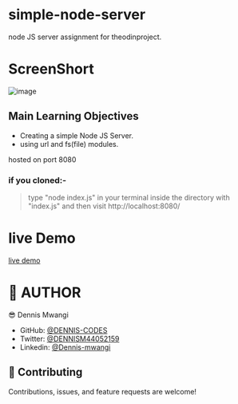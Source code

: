 # simple-node-server
node JS server assignment for theodinproject.

# ScreenShort
![image](https://user-images.githubusercontent.com/65861136/98853582-65eb8800-246a-11eb-8a37-1e8d86482291.png)

## Main Learning Objectives
* Creating a simple Node JS Server.
* using url and fs(file) modules.

hosted on port 8080

### if you cloned:-
>  type "node index.js" in your terminal inside the directory with "index.js" and then
>  visit http://localhost:8080/

# live Demo
[live demo](https://simple-node-server.denniscodes.repl.co)

# 👤 AUTHOR

😎 Dennis Mwangi

- GitHub: [@DENNIS-CODES](https://github.com/DENNIS-CODES)
- Twitter: [@DENNISM44052159](https://twitter.com/DENNISM44052159)
- Linkedin: [@Dennis-mwangi](https://www.linkedin.com/in/dennis-mwangi-14b7a01b2/)


## 🤝 Contributing

Contributions, issues, and feature requests are welcome!
